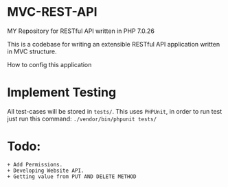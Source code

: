 # MVC-REST-API
MY Repository for RESTful API written in PHP 7.0.26


This is a codebase for writing an extensible RESTful API application written in MVC structure. 

How to config this application

# Implement Testing
All test-cases will be stored in `tests/`. This uses `PHPUnit`, in order to run test just run this command: `./vendor/bin/phpunit tests/`

# Todo:

    + Add Permissions.
    + Developing Website API.
    + Getting value from PUT AND DELETE METHOD
